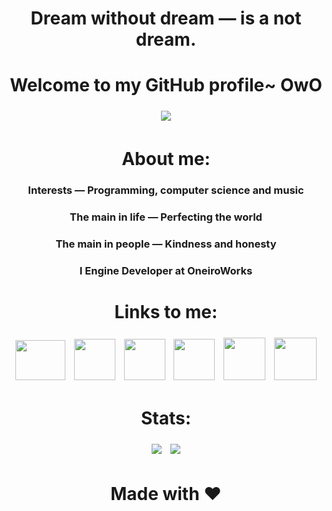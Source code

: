 <h1 align="center">Dream without dream — is a not dream.</h1>
<h1 align="center">Welcome to my GitHub profile~ OwO</h1>

<p align="center">
  <a href="https://vk.com/mtdru"><img src="https://user-images.githubusercontent.com/74720936/122591769-a446c680-d08d-11eb-9a2b-3ac2de6f1f7a.png" hspace="5"vspace="5"></a>
</p>

<h1 align="center">About me:</h1>

<h3 align="center">Interests — Programming, computer science and music</h3>
<h3 align="center">The main in life — Perfecting the world</h3>
<h3 align="center">The main in people — Kindness and honesty</h3>
<h3 align="center">I Engine Developer at OneiroWorks</h3>

#

<h1 align="center">Links to me:</h1>
<p align="center">
  <a href="https://twitter.com/DezlowNG/"><img src="https://user-images.githubusercontent.com/74720936/132025348-86714aa5-f553-4f39-9416-fb3d89dbefd1.png" width="80" height="64" hspace="5"vspace="5"></a>
  <a href="https://facebook.com/dezlowfb/"><img src="https://user-images.githubusercontent.com/74720936/132026072-5661a1ce-0dfd-46e2-8422-fab80eae793c.png" width="66" height="66" hspace="5"vspace="5"></a>
  <a href="https://www.reddit.com/user/DezlowNG"><img src="https://user-images.githubusercontent.com/74720936/132026879-5e884ec9-1b84-49fd-b828-191d1e4d6d50.png" width="66" height="66" hspace="5"vspace="5"></a>
  <a href="https://vk.com/dezlow"><img src="https://user-images.githubusercontent.com/74720936/132030749-02d92f11-0952-4aec-9a9b-d26a74a9dda6.png" width="66" height="66" hspace="5"vspace="5"></a>
  <a href="https://open.spotify.com/user/31z32d5odfyuyyykagdvmfpzhwpy/"><img src="https://user-images.githubusercontent.com/74720936/132031299-50c37d03-5bec-48f3-bada-37c114b0f528.png" width="67" height="68" hspace="5"vspace="5"></a>
  <a href="https://t.me/dezlow"><img src="https://user-images.githubusercontent.com/74720936/132041660-8292fac7-5af8-41b1-ae5d-c47ebec0f139.png" width="68" height="68" hspace="5"vspace="5"></a>
</p>

<h1 align="center">Stats:</h1>
<p align="center">
  <a href="https://wakatime.com/@Dezlow"><img src="https://github-readme-stats.vercel.app/api/wakatime?username=Dezlow&langs_count=5&theme=dark&range=all_time" hspace="5"vspace="5"></a>
  <a href="https://github.com/DezlowNG"><img src="https://github-readme-stats.vercel.app/api/?username=DezlowNG&include_all_commits=true&theme=dark" hspace="5"vspace="5"></a>
</p>

#
  
<h1 align="center">Made with ❤️</h1>
